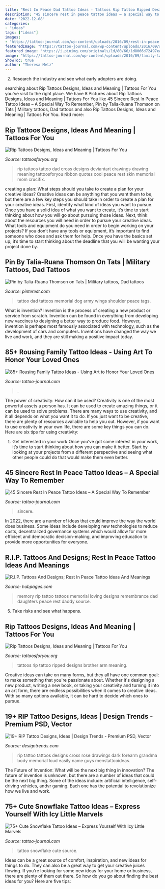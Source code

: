 ```yaml
---
title: "Rest In Peace Dad Tattoo Ideas - Tattoos Rip Tattoo Ripped Designs Brother Arm Meaning"
description: "45 sincere rest in peace tattoo ideas – a special way to remember"
date: "2022-12-08"
categories:
- "ideas"
tags: ["ideas"]
images:
- "https://tattoo-journal.com/wp-content/uploads/2016/09/rest-in-peace-tattoo6.jpg"
featuredImage: "https://tattoo-journal.com/wp-content/uploads/2016/09/snowflake-tattoo43.jpg"
featured_image: "https://i.pinimg.com/originals/1d/80/66/1d8066d72497ea42b88d97ee20ec1c95.jpg"
image: "https://tattoo-journal.com/wp-content/uploads/2016/09/family-tattoo44-650x770.jpg"
ShowToc: true
author: "Theresa Metz"
---
```



2. Research the industry and see what early adopters are doing.

	

		
searching about Rip Tattoos Designs, Ideas and Meaning | Tattoos For You you've visit to the right place. We have 8 Pictures about Rip Tattoos Designs, Ideas and Meaning | Tattoos For You like 45 Sincere Rest In Peace Tattoo Ideas – A Special Way To Remember, Pin by Talia-Ruana Thomson on Tats | Military tattoos, Dad tattoos and also Rip Tattoos Designs, Ideas and Meaning | Tattoos For You. Read more:
		
    
## Rip Tattoos Designs, Ideas And Meaning | Tattoos For You

<img loading=lazy src="http://www.tattoosforyou.org/wp-content/uploads/2013/10/Rip-Dad-Tattoos.jpg" onerror="this.onerror=null;this.src='https://tse3.mm.bing.net/th?id=OIP.cKsyNozGjEaBK_42ARggFAHaLr&amp;pid=15.1';" alt="Rip Tattoos Designs, Ideas and Meaning | Tattoos For You">

_Source: tattoosforyou.org_

>rip tattoos tattoo dad cross designs deviantart drawings drawing meaning tattoosforyou ribbon quotes cool peace rest skin memorial mom crucifix. 

	

creating a plan: What steps should you take to create a plan for your creative ideas?
Creative ideas can be anything that you want them to be, but there are a few key steps you should take in order to create a plan for your creative ideas. First, identify what kind of ideas you want to pursue. Once you have a solid idea of what you want to create, it’s time to start thinking about how you will go about pursuing those ideas. 
Next, think about the resources you will need in order to pursue your creative ideas. What tools and equipment do you need in order to begin working on your projects? If you don’t have any tools or equipment, it’s important to find someone who does and ask them for help. Once you have the basics set up, it’s time to start thinking about the deadline that you will be wanting your project done by.

    
## Pin By Talia-Ruana Thomson On Tats | Military Tattoos, Dad Tattoos

<img loading=lazy src="https://i.pinimg.com/originals/1d/80/66/1d8066d72497ea42b88d97ee20ec1c95.jpg" onerror="this.onerror=null;this.src='https://tse3.mm.bing.net/th?id=OIP.b0gxKbiMmF6JduUpazT1RwHaFL&amp;pid=15.1';" alt="Pin by Talia-Ruana Thomson on Tats | Military tattoos, Dad tattoos">

_Source: pinterest.com_

>tattoo dad tattoos memorial dog army wings shoulder peace tags. 

	

What is invention?
Invention is the process of creating a new product or service from scratch. Invention can be found in everything from developing new vaccines to designing a better way to produce food. However, invention is perhaps most famously associated with technology, such as the development of cars and computers. Inventions have changed the way we live and work, and they are still making a positive impact today.

    
## 85+ Rousing Family Tattoo Ideas - Using Art To Honor Your Loved Ones

<img loading=lazy src="https://tattoo-journal.com/wp-content/uploads/2016/09/family-tattoo44-650x770.jpg" onerror="this.onerror=null;this.src='https://tse1.mm.bing.net/th?id=OIP.8oEmME0OZ6II4TC4jobslAHaIx&amp;pid=15.1';" alt="85+ Rousing Family Tattoo Ideas - Using Art to Honor Your Loved Ones">

_Source: tattoo-journal.com_

>. 

	

The power of creativity: How can it be used?
Creativity is one of the most powerful assets a person has. It can be used to create amazing things, or it can be used to solve problems. There are many ways to use creativity, and it all depends on what you want it to do. If you just want to be creative, there are plenty of resources available to help you out. However, if you want to use creativity in your own life, there are some key things you can do. Here are six tips for using creativity: 
1. Get interested in your work
Once you’ve got some interest in your work, it’s time to start thinking about how you can make it better. Start by looking at your projects from a different perspective and seeing what other people could do that would make them even better.

    
## 45 Sincere Rest In Peace Tattoo Ideas – A Special Way To Remember

<img loading=lazy src="https://tattoo-journal.com/wp-content/uploads/2016/09/rest-in-peace-tattoo6.jpg" onerror="this.onerror=null;this.src='https://tse1.mm.bing.net/th?id=OIP.DDge8ma1m7ngrOeXyxWn7gHaHa&amp;pid=15.1';" alt="45 Sincere Rest In Peace Tattoo Ideas – A Special Way To Remember">

_Source: tattoo-journal.com_

>sincere. 

	

In 2022, there are a number of ideas that could improve the way the world does business. Some ideas include developing new technologies to reduce costs, decentralized governance systems which would allow for more efficient and democratic decision-making, and improving education to provide more opportunities for everyone.

    
## R.I.P. Tattoos And Designs; Rest In Peace Tattoo Ideas And Meanings

<img loading=lazy src="https://usercontent2.hubstatic.com/6658181.jpg" onerror="this.onerror=null;this.src='https://tse3.mm.bing.net/th?id=OIP.XaocEU9gOUTFj7wPHai6dwHaK7&amp;pid=15.1';" alt="R.I.P. Tattoos And Designs; Rest In Peace Tattoo Ideas And Meanings">

_Source: hubpages.com_

>memory rip tattoo tattoos memorial loving designs remembrance dad daughters peace rest daddy source. 

	

5. Take risks and see what happens.

    
## Rip Tattoos Designs, Ideas And Meaning | Tattoos For You

<img loading=lazy src="https://www.tattoosforyou.org/wp-content/uploads/2013/10/Ripped-Tattoos.jpg" onerror="this.onerror=null;this.src='https://tse3.mm.bing.net/th?id=OIP.tQdRKyZUBsSJE6uWaa8UegHaJ4&amp;pid=15.1';" alt="Rip Tattoos Designs, Ideas and Meaning | Tattoos For You">

_Source: tattoosforyou.org_

>tattoos rip tattoo ripped designs brother arm meaning. 

	

Creative ideas can take on many forms, but they all have one common goal: to make something that you're passionate about. Whether it's designing a new product, writing a new book, or taking your creativity and turning it into an art form, there are endless possibilities when it comes to creative ideas. With so many options available, it can be hard to decide which ones to pursue.

    
## 19+ RIP Tattoo Designs, Ideas | Design Trends - Premium PSD, Vector

<img loading=lazy src="https://images.designtrends.com/wp-content/uploads/2016/02/25050532/Cross-Tattoo-Design.jpg" onerror="this.onerror=null;this.src='https://tse1.mm.bing.net/th?id=OIP.f0rqhVHqBHSB_OXqzM6ejwHaHa&amp;pid=15.1';" alt="19+ RIP Tattoo Designs, Ideas | Design Trends - Premium PSD, Vector">

_Source: designtrends.com_

>rip tattoo tattoos designs cross rose drawings dark forearm grandma body memorial loud easily name guys menstattooideas. 

	

The Future of Invention: What will be the next big thing in innovation?
The future of invention is unknown, but there are a number of ideas that could be the next big thing. Some of the ideas include: artificial intelligence, self-driving vehicles, andvr gaming. Each one has the potential to revolutionize how we live and work.

    
## 75+ Cute Snowflake Tattoo Ideas – Express Yourself With Icy Little Marvels

<img loading=lazy src="https://tattoo-journal.com/wp-content/uploads/2016/09/snowflake-tattoo43.jpg" onerror="this.onerror=null;this.src='https://tse2.mm.bing.net/th?id=OIP.ekyZ7-Tu0vGwxT3S-y65cQHaHa&amp;pid=15.1';" alt="75+ Cute Snowflake Tattoo Ideas – Express Yourself With Icy Little Marvels">

_Source: tattoo-journal.com_

>tattoo snowflake cute source. 

	

Ideas can be a great source of comfort, inspiration, and new ideas for things to do. They can also be a great way to get your creative juices flowing. If you're looking for some new ideas for your home or business, there are plenty of them out there. So how do you go about finding the best ideas for you? Here are five tips: 

